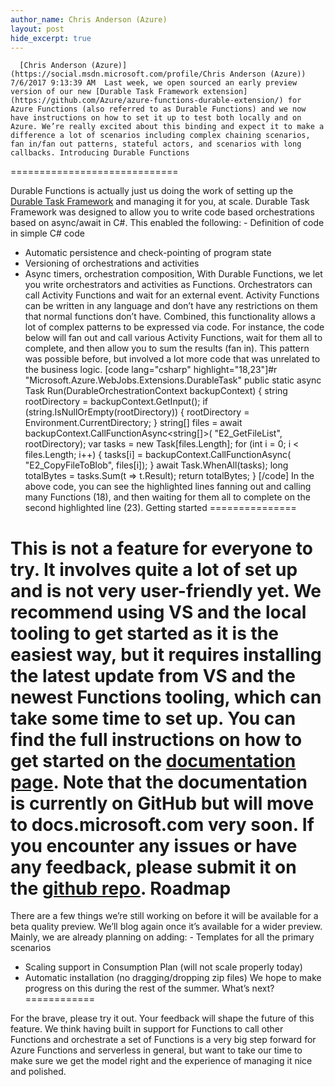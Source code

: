 ```yaml
---
author_name: Chris Anderson (Azure)
layout: post
hide_excerpt: true
---
```

      [Chris Anderson (Azure)](https://social.msdn.microsoft.com/profile/Chris Anderson (Azure))  7/6/2017 9:13:39 AM  Last week, we open sourced an early preview version of our new [Durable Task Framework extension](https://github.com/Azure/azure-functions-durable-extension/) for Azure Functions (also referred to as Durable Functions) and we now have instructions on how to set it up to test both locally and on Azure. We’re really excited about this binding and expect it to make a difference a lot of scenarios including complex chaining scenarios, fan in/fan out patterns, stateful actors, and scenarios with long callbacks. Introducing Durable Functions
=============================

 Durable Functions is actually just us doing the work of setting up the [Durable Task Framework](https://github.com/Azure/durabletask) and managing it for you, at scale. Durable Task Framework was designed to allow you to write code based orchestrations based on async/await in C#. This enabled the following:  - Definition of code in simple C# code
 - Automatic persistence and check-pointing of program state
 - Versioning of orchestrations and activities
 - Async timers, orchestration composition,
  With Durable Functions, we let you write orchestrators and activities as Functions. Orchestrators can call Activity Functions and wait for an external event. Activity Functions can be written in any language and don’t have any restrictions on them that normal functions don’t have. Combined, this functionality allows a lot of complex patterns to be expressed via code. For instance, the code below will fan out and call various Activity Functions, wait for them all to complete, and then allow you to sum the results (fan in). This pattern was possible before, but involved a lot more code that was unrelated to the business logic. [code lang="csharp" highlight="18,23"]#r "Microsoft.Azure.WebJobs.Extensions.DurableTask" public static async Task<long> Run(DurableOrchestrationContext backupContext) { string rootDirectory = backupContext.GetInput<string>(); if (string.IsNullOrEmpty(rootDirectory)) { rootDirectory = Environment.CurrentDirectory; } string[] files = await backupContext.CallFunctionAsync<string[]>( "E2\_GetFileList", rootDirectory); var tasks = new Task<long>[files.Length]; for (int i = 0; i < files.Length; i++) { tasks[i] = backupContext.CallFunctionAsync<long>( "E2\_CopyFileToBlob", files[i]); } await Task.WhenAll(tasks); long totalBytes = tasks.Sum(t => t.Result); return totalBytes; } [/code] In the above code, you can see the highlighted lines fanning out and calling many Functions (18), and then waiting for them all to complete on the second highlighted line (23). Getting started
===============

 This is not a feature for everyone to try. It involves quite a lot of set up and is not very user-friendly yet. We recommend using VS and the local tooling to get started as it is the easiest way, but it requires installing the latest update from VS and the newest Functions tooling, which can take some time to set up. You can find the full instructions on how to get started on the [documentation page](https://azure.github.io/azure-functions-durable-extension). Note that the documentation is currently on GitHub but will move to docs.microsoft.com very soon. If you encounter any issues or have any feedback, please submit it on the [github repo](https://github.com/Azure/azure-functions-durable-extension/). Roadmap
=======

 There are a few things we’re still working on before it will be available for a beta quality preview. We’ll blog again once it’s available for a wider preview. Mainly, we are already planning on adding:  - Templates for all the primary scenarios
 - Scaling support in Consumption Plan (will not scale properly today)
 - Automatic installation (no dragging/dropping zip files)
  We hope to make progress on this during the rest of the summer. What’s next?
============

 For the brave, please try it out. Your feedback will shape the future of this feature. We think having built in support for Functions to call other Functions and orchestrate a set of Functions is a very big step forward for Azure Functions and serverless in general, but want to take our time to make sure we get the model right and the experience of managing it nice and polished.     